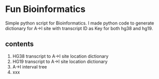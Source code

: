 # Fun Bioinformatics
Simple python script for Bioinformatics. I made python code to generate dictionary for A->I site with transcript ID as Key for both hg38 and hg19.

## contents
1. HG38 transcript to A->I site location dictionary
2. HG19 transcript to A->I site location dictionary
3. A->I interval tree
4. xxx
